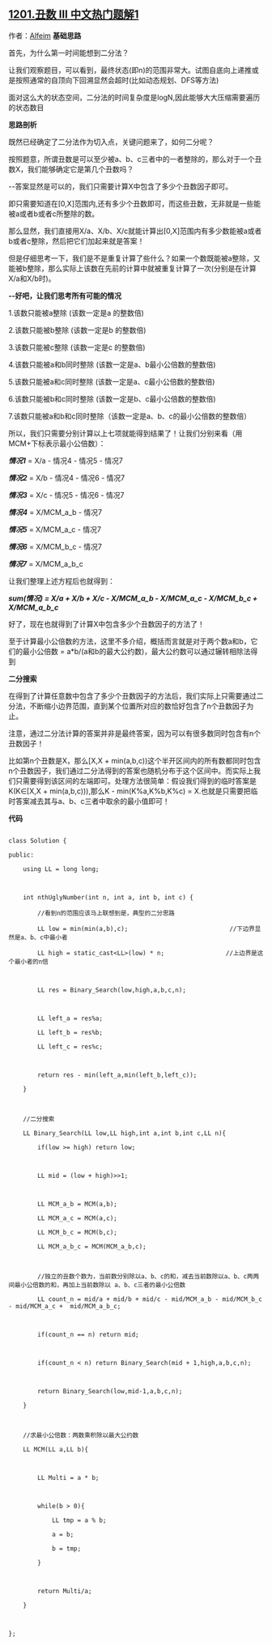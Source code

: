 ## [1201.丑数 III 中文热门题解1](https://leetcode.cn/problems/ugly-number-iii/solutions/100000/er-fen-fa-si-lu-pou-xi-by-alfeim)

作者：[Alfeim](https://leetcode.cn/u/Alfeim)
**基础思路**

首先，为什么第一时间能想到二分法？

让我们观察题目，可以看到，最终状态(即n)的范围非常大。试图自底向上递推或是按照通常的自顶向下回溯显然会超时(比如动态规划、DFS等方法)

面对这么大的状态空间，二分法的时间复杂度是logN,因此能够大大压缩需要遍历的状态数目


**思路剖析**

既然已经确定了二分法作为切入点，关键问题来了，如何二分呢？

按照题意，所谓丑数是可以至少被a、b、c三者中的一者整除的，那么对于一个丑数X，我们能够确定它是第几个丑数吗？

--答案显然是可以的，我们只需要计算X中包含了多少个丑数因子即可。

即只需要知道在[0,X]范围内,还有多少个丑数即可，而这些丑数，无非就是一些能被a或者b或者c所整除的数。

那么显然，我们直接用X/a、X/b、X/c就能计算出[0,X]范围内有多少数能被a或者b或者c整除，然后把它们加起来就是答案！

但是仔细思考一下，我们是不是重复计算了些什么？如果一个数既能被a整除，又能被b整除，那么实际上该数在先前的计算中就被重复计算了一次(分别是在计算X/a和X/b时)。


**--好吧，让我们思考所有可能的情况**

1.该数只能被a整除 (该数一定是a 的整数倍)

2.该数只能被b整除 (该数一定是b 的整数倍)

3.该数只能被c整除 (该数一定是c 的整数倍)

4.该数只能被a和b同时整除 (该数一定是a、b最小公倍数的整数倍)

5.该数只能被a和c同时整除 (该数一定是a、c最小公倍数的整数倍) 

6.该数只能被b和c同时整除 (该数一定是b、c最小公倍数的整数倍)

7.该数只能被a和b和c同时整除（该数一定是a、b、c的最小公倍数的整数倍）

所以，我们只需要分别计算以上七项就能得到结果了！让我们分别来看（用MCM+下标表示最小公倍数）：

***情况1*** = X/a - 情况4 - 情况5 - 情况7
***情况2*** = X/b - 情况4 - 情况6 - 情况7
***情况3*** = X/c - 情况5 - 情况6 - 情况7
***情况4*** = X/MCM_a_b - 情况7
***情况5*** = X/MCM_a_c - 情况7
***情况6*** = X/MCM_b_c - 情况7
***情况7*** = X/MCM_a_b_c

让我们整理上述方程后也就得到：

***sum(情况) = X/a + X/b + X/c - X/MCM_a_b - X/MCM_a_c - X/MCM_b_c + X/MCM_a_b_c***

好了，现在也就得到了计算X中包含多少个丑数因子的方法了！

至于计算最小公倍数的方法，这里不多介绍，概括而言就是对于两个数a和b，它们的最小公倍数 = a*b/(a和b的最大公约数)，最大公约数可以通过辗转相除法得到


**二分搜索**

在得到了计算任意数中包含了多少个丑数因子的方法后，我们实际上只需要通过二分法，不断缩小边界范围，直到某个位置所对应的数恰好包含了n个丑数因子为止。

注意，通过二分法计算的答案并非是最终答案，因为可以有很多数同时包含有n个丑数因子！

比如第n个丑数是X，那么[X,X + min(a,b,c))这个半开区间内的所有数都同时包含n个丑数因子，我们通过二分法得到的答案也随机分布于这个区间中。而实际上我们只需要得到该区间的左端即可。处理方法很简单：假设我们得到的临时答案是K(K∈[X,X + min(a,b,c))),那么K - min(K%a,K%b,K%c) = X.也就是只需要把临时答案减去其与a、b、c三者中取余的最小值即可！

**代码**
```
class Solution {
public:
    using LL = long long;

    int nthUglyNumber(int n, int a, int b, int c) {
        //看到n的范围应该马上联想到是，典型的二分思路
        LL low = min(min(a,b),c);                            //下边界显然是a、b、c中最小者
        LL high = static_cast<LL>(low) * n;                 //上边界是这个最小者的n倍
        
        LL res = Binary_Search(low,high,a,b,c,n);

        LL left_a = res%a;
        LL left_b = res%b;
        LL left_c = res%c;

        return res - min(left_a,min(left_b,left_c));
    }
    
    //二分搜索
    LL Binary_Search(LL low,LL high,int a,int b,int c,LL n){
        if(low >= high) return low;

        LL mid = (low + high)>>1;

        LL MCM_a_b = MCM(a,b);
        LL MCM_a_c = MCM(a,c);
        LL MCM_b_c = MCM(b,c);
        LL MCM_a_b_c = MCM(MCM_a_b,c);

        //独立的丑数个数为，当前数分别除以a、b、c的和，减去当前数除以a、b、c两两间最小公倍数的和，再加上当前数除以 a、b、c三者的最小公倍数
        LL count_n = mid/a + mid/b + mid/c - mid/MCM_a_b - mid/MCM_b_c - mid/MCM_a_c +  mid/MCM_a_b_c;
        
        if(count_n == n) return mid;
        
        if(count_n < n) return Binary_Search(mid + 1,high,a,b,c,n);

        return Binary_Search(low,mid-1,a,b,c,n);
    }

    //求最小公倍数：两数乘积除以最大公约数
    LL MCM(LL a,LL b){
        
        LL Multi = a * b;
        
        while(b > 0){
            LL tmp = a % b;
            a = b;
            b = tmp;
        }

        return Multi/a;
    }

};
```


